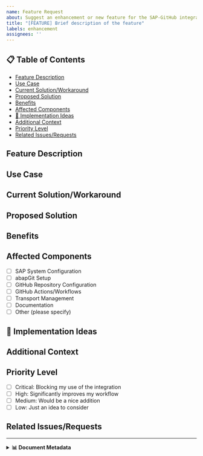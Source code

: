 ```yaml
---
name: Feature Request
about: Suggest an enhancement or new feature for the SAP-GitHub integration
title: "[FEATURE] Brief description of the feature"
labels: enhancement
assignees: ''
---
```


## 📋 Table of Contents

- [Feature Description](#feature-description)
- [Use Case](#use-case)
- [Current Solution/Workaround](#current-solution-workaround)
- [Proposed Solution](#proposed-solution)
- [Benefits](#benefits)
- [Affected Components](#affected-components)
- [🔧 Implementation Ideas](#implementation-ideas)
- [Additional Context](#additional-context)
- [Priority Level](#priority-level)
- [Related Issues/Requests](#related-issues-requests)


## Feature Description

<!-- A clear and concise description of the feature you are proposing -->

## Use Case

<!-- Describe the specific use case or scenario this feature would address -->

## Current Solution/Workaround

<!-- Is there a current solution or workaround you're using? Describe it here -->

## Proposed Solution

<!-- Describe your proposed solution or how you envision this feature working -->

## Benefits

<!-- What benefits would this feature bring to the SAP-GitHub integration? -->

## Affected Components

<!-- Which components of the integration would be affected by this feature? -->

- [ ] SAP System Configuration
- [ ] abapGit Setup
- [ ] GitHub Repository Configuration
- [ ] GitHub Actions/Workflows
- [ ] Transport Management
- [ ] Documentation
- [ ] Other (please specify)

## 🔧 Implementation Ideas

<!-- If you have ideas on how to implement this feature, share them here -->

## Additional Context

<!-- Add any other context, screenshots, diagrams, or examples about the feature request here -->

## Priority Level

<!-- How important is this feature to you? -->

- [ ] Critical: Blocking my use of the integration
- [ ] High: Significantly improves my workflow
- [ ] Medium: Would be a nice addition
- [ ] Low: Just an idea to consider

## Related Issues/Requests

<!-- Link to any related issues or feature requests -->

---

<details>
<summary><strong>📊 Document Metadata</strong></summary>

- **Last Updated:** 2025-04-07
- **Version:** 1.0.0
- **Status:** Published
</details>

